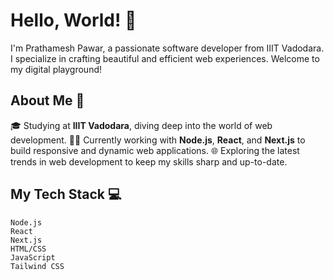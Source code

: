 # Hello, World! 👋

I'm Prathamesh Pawar, a passionate software developer from IIIT Vadodara. I specialize in crafting beautiful and efficient web experiences. Welcome to my digital playground!

## About Me 🚀

🎓 Studying at **IIIT Vadodara**, diving deep into the world of web development.
👨‍💻 Currently working with **Node.js**, **React**, and **Next.js** to build responsive and dynamic web applications.
🌐 Exploring the latest trends in web development to keep my skills sharp and up-to-date.

## My Tech Stack 💻

```text
Node.js     
React        
Next.js      
HTML/CSS    
JavaScript
Tailwind CSS  
